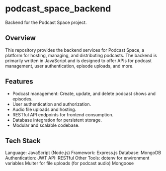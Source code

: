 # podcast_space_backend

Backend for the Podcast Space project.

## Overview

This repository provides the backend services for Podcast Space, a platform for hosting, managing, and distributing podcasts. The backend is primarily written in JavaScript and is designed to offer APIs for podcast management, user authentication, episode uploads, and more.

## Features

- Podcast management: Create, update, and delete podcast shows and episodes.
- User authentication and authorization.
- Audio file uploads and hosting.
- RESTful API endpoints for frontend consumption.
- Database integration for persistent storage.
- Modular and scalable codebase.


## Tech Stack
Language: JavaScript (Node.js)
Framework: Express.js 
Database:  MongoDB 
Authentication:   JWT 
API: RESTful
Other  Tools:
dotenv for environment variables
Multer  for file uploads (for podcast audio)
Mongoose

